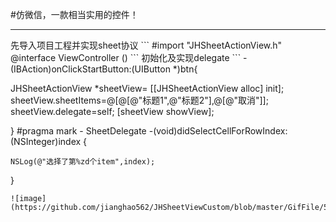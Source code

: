 #仿微信，一款相当实用的控件！
<hr>
先导入项目工程并实现sheet协议
```
 #import "JHSheetActionView.h"
 @interface ViewController ()<JHSheetActionViewDelegate>
 ```
 初始化及实现delegate
 ```
- (IBAction)onClickStartButton:(UIButton *)btn{
    
   JHSheetActionView *sheetView= [[JHSheetActionView alloc] init];
    sheetView.sheetItems=@[@[@"标题1",@"标题2"],@[@"取消"]];
    sheetView.delegate=self;
    [sheetView showView];
    
}
#pragma mark - SheetDelegate
-(void)didSelectCellForRowIndex:(NSInteger)index
{
    
    NSLog(@"选择了第%zd个item",index);
    
}
`````
![image](https://github.com/jianghao562/JHSheetViewCustom/blob/master/GifFile/55555.gif)
